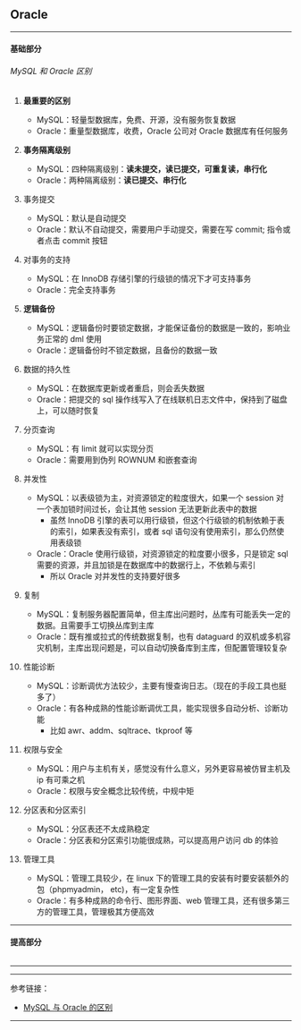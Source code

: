 ## Oracle

---

#### 基础部分

###### MySQL 和 Oracle 区别

1. **最重要的区别**
    - MySQL：轻量型数据库，免费、开源，没有服务恢复数据
    - Oracle：重量型数据库，收费，Oracle 公司对 Oracle 数据库有任何服务


2. **事务隔离级别**
    - MySQL：四种隔离级别：**读未提交，读已提交，可重复读，串行化**
    - Oracle：两种隔离级别：**读已提交、串行化**


3. 事务提交
    - MySQL：默认是自动提交
    - Oracle：默认不自动提交，需要用户手动提交，需要在写 commit; 指令或者点击 commit 按钮


4. 对事务的支持
    - MySQL：在 InnoDB 存储引擎的行级锁的情况下才可支持事务
    - Oracle：完全支持事务


5. **逻辑备份**
    - MySQL：逻辑备份时要锁定数据，才能保证备份的数据是一致的，影响业务正常的 dml 使用
    - Oracle：逻辑备份时不锁定数据，且备份的数据一致


6. 数据的持久性
    - MySQL：在数据库更新或者重启，则会丢失数据
    - Oracle：把提交的 sql 操作线写入了在线联机日志文件中，保持到了磁盘上，可以随时恢复


7. 分页查询
    - MySQL：有 limit 就可以实现分页
    - Oracle：需要用到伪列 ROWNUM 和嵌套查询


8. 并发性
    - MySQL：以表级锁为主，对资源锁定的粒度很大，如果一个 session 对一个表加锁时间过长，会让其他 session 无法更新此表中的数据
        - 虽然 InnoDB 引擎的表可以用行级锁，但这个行级锁的机制依赖于表的索引，如果表没有索引，或者 sql 语句没有使用索引，那么仍然使用表级锁
    - Oracle：Oracle 使用行级锁，对资源锁定的粒度要小很多，只是锁定 sql 需要的资源，并且加锁是在数据库中的数据行上，不依赖与索引
        - 所以 Oracle 对并发性的支持要好很多


9. 复制
    - MySQL：复制服务器配置简单，但主库出问题时，丛库有可能丢失一定的数据。且需要手工切换丛库到主库
    - Oracle：既有推或拉式的传统数据复制，也有 dataguard 的双机或多机容灾机制，主库出现问题是，可以自动切换备库到主库，但配置管理较复杂


10. 性能诊断
    - MySQL：诊断调优方法较少，主要有慢查询日志。（现在的手段工具也挺多了）
    - Oracle：有各种成熟的性能诊断调优工具，能实现很多自动分析、诊断功能
        - 比如 awr、addm、sqltrace、tkproof 等


11. 权限与安全
    - MySQL：用户与主机有关，感觉没有什么意义，另外更容易被仿冒主机及 ip 有可乘之机
    - Oracle：权限与安全概念比较传统，中规中矩


12. 分区表和分区索引
    - MySQL：分区表还不太成熟稳定
    - Oracle：分区表和分区索引功能很成熟，可以提高用户访问 db 的体验


13. 管理工具
    - MySQL：管理工具较少，在 linux 下的管理工具的安装有时要安装额外的包（phpmyadmin， etc)，有一定复杂性
    - Oracle：有多种成熟的命令行、图形界面、web 管理工具，还有很多第三方的管理工具，管理极其方便高效

---

#### 提高部分

######

---







---

参考链接：

- [MySQL 与 Oracle 的区别](https://blog.csdn.net/baidu_37107022/article/details/77043959)

---
















